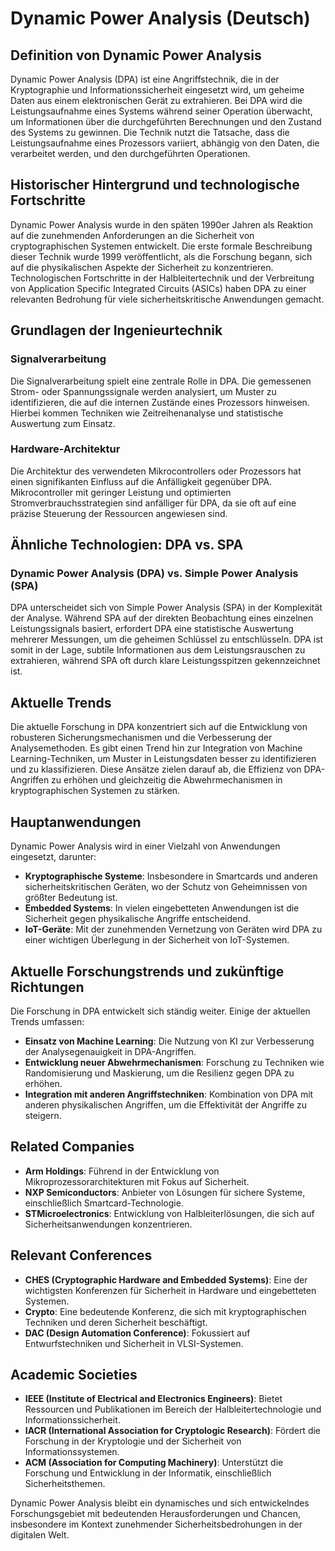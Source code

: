 # Dynamic Power Analysis (Deutsch)

## Definition von Dynamic Power Analysis

Dynamic Power Analysis (DPA) ist eine Angriffstechnik, die in der Kryptographie und Informationssicherheit eingesetzt wird, um geheime Daten aus einem elektronischen Gerät zu extrahieren. Bei DPA wird die Leistungsaufnahme eines Systems während seiner Operation überwacht, um Informationen über die durchgeführten Berechnungen und den Zustand des Systems zu gewinnen. Die Technik nutzt die Tatsache, dass die Leistungsaufnahme eines Prozessors variiert, abhängig von den Daten, die verarbeitet werden, und den durchgeführten Operationen.

## Historischer Hintergrund und technologische Fortschritte

Dynamic Power Analysis wurde in den späten 1990er Jahren als Reaktion auf die zunehmenden Anforderungen an die Sicherheit von cryptographischen Systemen entwickelt. Die erste formale Beschreibung dieser Technik wurde 1999 veröffentlicht, als die Forschung begann, sich auf die physikalischen Aspekte der Sicherheit zu konzentrieren. Technologischen Fortschritte in der Halbleitertechnik und der Verbreitung von Application Specific Integrated Circuits (ASICs) haben DPA zu einer relevanten Bedrohung für viele sicherheitskritische Anwendungen gemacht.

## Grundlagen der Ingenieurtechnik

### Signalverarbeitung

Die Signalverarbeitung spielt eine zentrale Rolle in DPA. Die gemessenen Strom- oder Spannungssignale werden analysiert, um Muster zu identifizieren, die auf die internen Zustände eines Prozessors hinweisen. Hierbei kommen Techniken wie Zeitreihenanalyse und statistische Auswertung zum Einsatz.

### Hardware-Architektur

Die Architektur des verwendeten Mikrocontrollers oder Prozessors hat einen signifikanten Einfluss auf die Anfälligkeit gegenüber DPA. Mikrocontroller mit geringer Leistung und optimierten Stromverbrauchsstrategien sind anfälliger für DPA, da sie oft auf eine präzise Steuerung der Ressourcen angewiesen sind.

## Ähnliche Technologien: DPA vs. SPA

### Dynamic Power Analysis (DPA) vs. Simple Power Analysis (SPA)

DPA unterscheidet sich von Simple Power Analysis (SPA) in der Komplexität der Analyse. Während SPA auf der direkten Beobachtung eines einzelnen Leistungssignals basiert, erfordert DPA eine statistische Auswertung mehrerer Messungen, um die geheimen Schlüssel zu entschlüsseln. DPA ist somit in der Lage, subtile Informationen aus dem Leistungsrauschen zu extrahieren, während SPA oft durch klare Leistungsspitzen gekennzeichnet ist.

## Aktuelle Trends

Die aktuelle Forschung in DPA konzentriert sich auf die Entwicklung von robusteren Sicherungsmechanismen und die Verbesserung der Analysemethoden. Es gibt einen Trend hin zur Integration von Machine Learning-Techniken, um Muster in Leistungsdaten besser zu identifizieren und zu klassifizieren. Diese Ansätze zielen darauf ab, die Effizienz von DPA-Angriffen zu erhöhen und gleichzeitig die Abwehrmechanismen in kryptographischen Systemen zu stärken.

## Hauptanwendungen

Dynamic Power Analysis wird in einer Vielzahl von Anwendungen eingesetzt, darunter:

- **Kryptographische Systeme**: Insbesondere in Smartcards und anderen sicherheitskritischen Geräten, wo der Schutz von Geheimnissen von größter Bedeutung ist.
- **Embedded Systems**: In vielen eingebetteten Anwendungen ist die Sicherheit gegen physikalische Angriffe entscheidend.
- **IoT-Geräte**: Mit der zunehmenden Vernetzung von Geräten wird DPA zu einer wichtigen Überlegung in der Sicherheit von IoT-Systemen.

## Aktuelle Forschungstrends und zukünftige Richtungen

Die Forschung in DPA entwickelt sich ständig weiter. Einige der aktuellen Trends umfassen:

- **Einsatz von Machine Learning**: Die Nutzung von KI zur Verbesserung der Analysegenauigkeit in DPA-Angriffen.
- **Entwicklung neuer Abwehrmechanismen**: Forschung zu Techniken wie Randomisierung und Maskierung, um die Resilienz gegen DPA zu erhöhen.
- **Integration mit anderen Angriffstechniken**: Kombination von DPA mit anderen physikalischen Angriffen, um die Effektivität der Angriffe zu steigern.

## Related Companies

- **Arm Holdings**: Führend in der Entwicklung von Mikroprozessorarchitekturen mit Fokus auf Sicherheit.
- **NXP Semiconductors**: Anbieter von Lösungen für sichere Systeme, einschließlich Smartcard-Technologie.
- **STMicroelectronics**: Entwicklung von Halbleiterlösungen, die sich auf Sicherheitsanwendungen konzentrieren.

## Relevant Conferences

- **CHES (Cryptographic Hardware and Embedded Systems)**: Eine der wichtigsten Konferenzen für Sicherheit in Hardware und eingebetteten Systemen.
- **Crypto**: Eine bedeutende Konferenz, die sich mit kryptographischen Techniken und deren Sicherheit beschäftigt.
- **DAC (Design Automation Conference)**: Fokussiert auf Entwurfstechniken und Sicherheit in VLSI-Systemen.

## Academic Societies

- **IEEE (Institute of Electrical and Electronics Engineers)**: Bietet Ressourcen und Publikationen im Bereich der Halbleitertechnologie und Informationssicherheit.
- **IACR (International Association for Cryptologic Research)**: Fördert die Forschung in der Kryptologie und der Sicherheit von Informationssystemen.
- **ACM (Association for Computing Machinery)**: Unterstützt die Forschung und Entwicklung in der Informatik, einschließlich Sicherheitsthemen. 

Dynamic Power Analysis bleibt ein dynamisches und sich entwickelndes Forschungsgebiet mit bedeutenden Herausforderungen und Chancen, insbesondere im Kontext zunehmender Sicherheitsbedrohungen in der digitalen Welt.